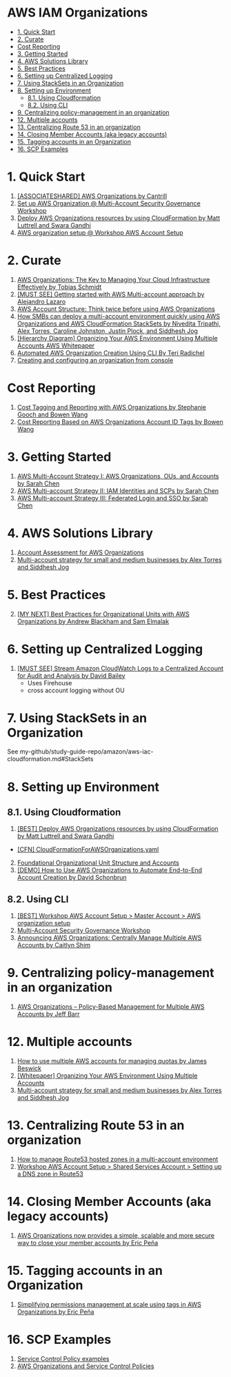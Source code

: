 <h1>AWS IAM Organizations</h1>

<!-- TOC -->

- [1. Quick Start](#1-quick-start)
- [2. Curate](#2-curate)
- [Cost Reporting](#cost-reporting)
- [3. Getting Started](#3-getting-started)
- [4. AWS Solutions Library](#4-aws-solutions-library)
- [5. Best Practices](#5-best-practices)
- [6. Setting up Centralized Logging](#6-setting-up-centralized-logging)
- [7. Using StackSets in an Organization](#7-using-stacksets-in-an-organization)
- [8. Setting up Environment](#8-setting-up-environment)
  - [8.1. Using Cloudformation](#81-using-cloudformation)
  - [8.2. Using CLI](#82-using-cli)
- [9. Centralizing policy-management in an organization](#9-centralizing-policy-management-in-an-organization)
- [12. Multiple accounts](#12-multiple-accounts)
- [13. Centralizing Route 53 in an organization](#13-centralizing-route-53-in-an-organization)
- [14. Closing Member Accounts (aka legacy accounts)](#14-closing-member-accounts-aka-legacy-accounts)
- [15. Tagging accounts in an Organization](#15-tagging-accounts-in-an-organization)
- [16. SCP Examples](#16-scp-examples)

<!-- /TOC -->

# 1. Quick Start

1. [[ASSOCIATESHARED] AWS Organizations by Cantrill](https://learn.cantrill.io/courses/1820301/lectures/41301370)
1. [Set up AWS Organization @ Multi-Account Security Governance Workshop](https://catalog.us-east-1.prod.workshops.aws/workshops/d3f60827-89f2-46a8-9be7-6e7185bd7665/en-US/1-env-setup/setup-org)
2. [Deploy AWS Organizations resources by using CloudFormation by Matt Luttrell and Swara Gandhi](https://aws.amazon.com/blogs/security/deploy-aws-organizations-resources-by-using-cloudformation/)
3. [AWS organization setup @ Workshop AWS Account Setup](https://workshop-aws-account-setup.fstehle.com/master-account/aws-organization/)

# 2. Curate

1. [AWS Organizations: The Key to Managing Your Cloud Infrastructure Effectively by Tobias Schmidt](https://blog.awsfundamentals.com/aws-organizations-the-key-to-managing-your-cloud-infrastructure-effectively)
1. [[MUST SEE] Getting started with AWS Multi-account approach by Alejandro Lazaro ](https://dev.to/aws-builders/getting-started-with-aws-multi-account-approach-4j5c)
1. [AWS Account Structure: Think twice before using AWS Organizations](https://cloudonaut.io/aws-account-structure-think-twice-before-using-aws-organizations/)
1. [How SMBs can deploy a multi-account environment quickly using AWS Organizations and AWS CloudFormation StackSets by Nivedita Tripathi, Alex Torres, Caroline Johnston, Justin Plock, and Siddhesh Jog](https://aws.amazon.com/blogs/mt/deploy-a-multi-account-environment-in-under-30-minutes-using-aws-cloudformation-stacksets/)
1. [[Hierarchy Diagram] Organizing Your AWS Environment Using Multiple Accounts AWS Whitepaper](https://docs.aws.amazon.com/whitepapers/latest/organizing-your-aws-environment/core-concepts.html)
1. [Automated AWS Organization Creation Using CLI By Teri Radichel](https://medium.com/cloud-security/automated-aws-organization-creation-4d31519c4a32)
1. [Creating and configuring an organization from console](https://docs.aws.amazon.com/organizations/latest/userguide/orgs_tutorials_basic.html)

# Cost Reporting

1. [Cost Tagging and Reporting with AWS Organizations by Stephanie Gooch and Bowen Wang ](https://aws.amazon.com/blogs/aws-cloud-financial-management/cost-tagging-and-reporting-with-aws-organizations/)
1. [Cost Reporting Based on AWS Organizations Account ID Tags by Bowen Wang](https://aws.amazon.com/blogs/aws-cloud-financial-management/cost-reporting-based-on-aws-organizations-account-id-tags/)

# 3. Getting Started

1. [AWS Multi-Account Strategy I: AWS Organizations, OUs, and Accounts by Sarah Chen](https://towardsaws.com/aws-multi-account-strategy-i-aws-organizations-ous-and-accounts-a4860f475161)
1. [AWS Multi-account Strategy II: IAM Identities and SCPs by Sarah Chen](https://medium.com/towards-aws/aws-multi-account-strategy-ii-iam-identities-and-scps-a84e371d72b7)
1. [AWS Multi-account Strategy III: Federated Login and SSO by Sarah Chen](https://medium.com/towards-aws/aws-multi-account-strategy-iii-federated-login-and-sso-cc49b8be164f)

# 4. AWS Solutions Library

1. [Account Assessment for AWS Organizations](https://aws.amazon.com/solutions/implementations/account-assessment-for-aws-organizations/)
2. [Multi-account strategy for small and medium businesses by Alex Torres and Siddhesh Jog](https://aws.amazon.com/blogs/mt/multi-account-strategy-for-small-and-medium-businesses/)

# 5. Best Practices

2. [[MY NEXT] Best Practices for Organizational Units with AWS Organizations by Andrew Blackham and Sam Elmalak ](https://aws.amazon.com/blogs/mt/best-practices-for-organizational-units-with-aws-organizations/)

# 6. Setting up Centralized Logging

1. [[MUST SEE] Stream Amazon CloudWatch Logs to a Centralized Account for Audit and Analysis by David Bailey](https://aws.amazon.com/blogs/architecture/stream-amazon-cloudwatch-logs-to-a-centralized-account-for-audit-and-analysis/)
    - Uses Firehouse
    - cross account logging without OU

# 7. Using StackSets in an Organization

See my-github/study-guide-repo/amazon/aws-iac-cloudformation.md#StackSets

# 8. Setting up Environment

## 8.1. Using Cloudformation

1. [[BEST] Deploy AWS Organizations resources by using CloudFormation by Matt Luttrell and Swara Gandhi](https://aws.amazon.com/blogs/security/deploy-aws-organizations-resources-by-using-cloudformation/)
- [[CFN] CloudFormationForAWSOrganizations.yaml](./templates/organizations/CloudFormationForAWSOrganizations.yaml)
2. [Foundational Organizational Unit Structure and Accounts](https://github.com/cloud-foundations-on-aws/cloud-foundations-templates/tree/main/organizations/foundational-organizational-unit-structure)
3. [[DEMO] How to Use AWS Organizations to Automate End-to-End Account Creation by David Schonbrun](https://aws.amazon.com/blogs/security/how-to-use-aws-organizations-to-automate-end-to-end-account-creation/)

## 8.2. Using CLI

1. [[BEST] Workshop AWS Account Setup > Master Account > AWS organization setup](https://workshop-aws-account-setup.fstehle.com/master-account/aws-organization/)
1. [Multi-Account Security Governance Workshop](https://catalog.us-east-1.prod.workshops.aws/workshops/d3f60827-89f2-46a8-9be7-6e7185bd7665/en-US/2-service-guardrails/cloudtrail)
1. [Announcing AWS Organizations: Centrally Manage Multiple AWS Accounts by Caitlyn Shim ](https://aws.amazon.com/blogs/security/announcing-aws-organizations-centrally-manage-multiple-aws-accounts/)

# 9. Centralizing policy-management in an organization

1. [AWS Organizations – Policy-Based Management for Multiple AWS Accounts by Jeff Barr](https://aws.amazon.com/blogs/aws/aws-organizations-policy-based-management-for-multiple-aws-accounts/)

# 12. Multiple accounts

1. [How to use multiple AWS accounts for managing quotas by James Beswick](https://aws.amazon.com/blogs/compute/operating-lambda-application-design-and-service-quotas-part-1/)
2. [[Whitepaper] Organizing Your AWS Environment Using Multiple Accounts](https://docs.aws.amazon.com/whitepapers/latest/organizing-your-aws-environment/organizing-your-aws-environment.html)
3. [Multi-account strategy for small and medium businesses by Alex Torres and Siddhesh Jog](https://aws.amazon.com/blogs/mt/multi-account-strategy-for-small-and-medium-businesses/)

# 13. Centralizing Route 53 in an organization

1. [How to manage Route53 hosted zones in a multi-account environment](https://theburningmonk.com/2021/05/how-to-manage-route53-hosted-zones-in-a-multi-account-environment/)
1. [ Workshop AWS Account Setup > Shared Services Account > Setting up a DNS zone in Route53](https://workshop-aws-account-setup.fstehle.com/shared-services-account/route53/)

# 14. Closing Member Accounts (aka legacy accounts)

1. [AWS Organizations now provides a simple, scalable and more secure way to close your member accounts by Eric Peña](https://aws.amazon.com/blogs/mt/aws-organizations-now-provides-a-simple-scalable-and-more-secure-way-to-close-your-member-accounts/)

# 15. Tagging accounts in an Organization

1. [Simplifying permissions management at scale using tags in AWS Organizations by Eric Peña ](https://aws.amazon.com/blogs/mt/simplifying-permissions-management-at-scale-using-tags-in-aws-organizations/)

# 16. SCP Examples

1. [Service Control Policy examples](https://github.com/aws-samples/service-control-policy-examples/tree/main)
1. [AWS Organizations and Service Control Policies](https://github.com/hamidnazari/workshop-aws-org-scp)